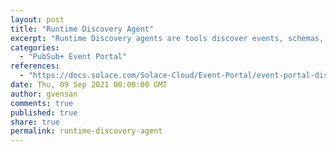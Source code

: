 ```yaml
---
layout: post
title: "Runtime Discovery Agent"
excerpt: "Runtime Discovery agents are tools discover events, schemas, and application interactions, running over your event brokers. You can use it to discover, import, and then visualize your event-driven architecture (EDA), including all associated applications, events, and schemas and their relationships from event brokers such as PubSub+ , Apache Kafka, Amazon MSK, or Confluent."
categories:
  - "PubSub+ Event Portal"
references:
  - "https://docs.solace.com/Solace-Cloud/Event-Portal/event-portal-discovery.htm"
date: Thu, 09 Sep 2021 00:00:00 GMT
author: gvensan
comments: true
published: true
share: true
permalink: runtime-discovery-agent
---
```

